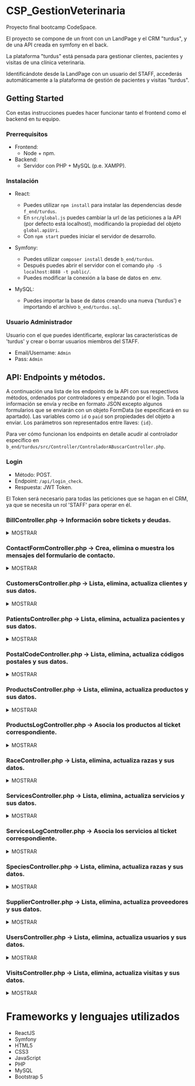 # CSP_GestionVeterinaria
Proyecto final bootcamp CodeSpace.

El proyecto se compone de un front con un LandPage y el CRM "turdus", y de una API creada en symfony en el back.

La plataforma "turdus" está pensada para gestionar clientes, pacientes y visitas de una clínica veterinaria.

Identificándote desde la LandPage con un usuario del STAFF, accederás automáticamente a la plataforma de gestión de pacientes y visitas "turdus".

## Getting Started
Con estas instrucciones puedes hacer funcionar tanto el frontend como el backend en tu equipo.

### Prerrequisitos
- Frontend:
  - Node + npm.
- Backend: 
  - Servidor con PHP + MySQL (p.e. XAMPP).

### Instalación
- React: 
  - Puedes utilizar `npm install` para instalar las dependencias desde `f_end/turdus`.
  - En `src/global.js` puedes cambiar la url de las peticiones a la API (por defecto está localhost), modificando la propiedad del objeto `global.apiUri`.
  - Con `npm start` puedes iniciar el servidor de desarrollo.

- Symfony:
  - Puedes utilizar `composer install` desde `b_end/turdus`.
  - Después puedes abrir el servidor con el comando `php -S localhost:8888 -t public/`.
  - Puedes modificar la conexión a la base de datos en .env.

- MySQL:
  - Puedes importar la base de datos creando una nueva ('turdus') e importando el archivo `b_end/turdus.sql`.

### Usuario Administrador
Usuario con el que puedes identificarte, explorar las características de 'turdus' y crear o borrar usuarios miembros del STAFF. 

- Email/Username: `Admin`
- Pass:           `Admin`

## API: Endpoints y métodos.
A continuación una lista de los endpoints de la API con sus respectivos métodos, ordenados por controladores y empezando por el login. Toda la información se envía y recibe en formato JSON excepto algunos formularios que se enviarán con un objeto FormData (se especificará en su apartado). Las variables como `id` o `paid` son propiedades del objeto a enviar. Los parámetros son representados entre llaves: `{id}`.

Para ver cómo funcionan los endpoints en detalle acudir al controlador específico en `b_end/turdus/src/Controller/ControladorABuscarController.php`.

### Login

- Método: POST.
- Endpoint: `/api/login_check`.
- Respuesta: JWT Token.

El Token será necesario para todas las peticiones que se hagan en el CRM, ya que se necesita un rol 'STAFF' para operar en él.

### BillController.php -> Información sobre tickets y deudas.
<details><summary>MOSTRAR</summary>

| Endpoint                     | Método | Body                                                                  | Parámetros               | Respuesta                            |
| ---------------------------- | ------ | --------------------------------------------------------------------- | ------------------------ | ------------------------------------ |
| `/api/bill/find`             | POST   | `visit_id`->ID visita                                                 | X                        | Info del ticket                      |
| `/api/customer/{id}/debt`    | GET    | X                                                                     | `{id}` -> ID del cliente | Los tickets sin pagar con sus deudas |
| `/api/customer/{id}/debt/pay`| POST   | `paid`->Cantidad pagada                                               | `{id}` -> ID del cliente | Devuelve la deuda restante           |
| `/api/bill/update`           | POST   | `id`->ticket, `paid`->cantidad pagada                                 | X                        | Devuelve el ticket                   |
| `/api/bill/add`              | POST   | `visit_id`->ID visita, `paid`->cantidad pagada, `amount`-> suma total | X                        | Devuelve el ticket                   |

</details>

### ContactFormController.php -> Crea, elimina o muestra los mensajes del formulario de contacto.
<details><summary>MOSTRAR</summary>

| Endpoint                         | Método | Body                                 | Parámetros                     | Respuesta                      |  
| -------------------------------- | ------ | ------------------------------------ | ------------------------------ | ------------------------------ |
| `api/contact_form/{currentPage}` | GET    | X                                    | `{currentPage}`->página actual | [`data`,`maxPages`,`thisPage`] |        
| `api/contact_form/add`           | POST   | FormData -> `email`,`message`,`date` | X                              | Mensaje de éxito               | 
| `api/contact_form/remove/{id}`   | GET    | X                                    | `{id}`-> ID mensaje            | Mensaje de éxito               |

</details>

### CustomersController.php -> Lista, elimina, actualiza clientes y sus datos.
<details><summary>MOSTRAR</summary>

| Endpoint                         | Método | Body                                 | Parámetros                     | Respuesta                      |  
| -------------------------------- | ------ | ------------------------------------ | ------------------------------ | ------------------------------ |
| `/api/{currentPage}/customers`   | POST   | Info del formulario de búsqueda      | `{currentPage}`->página actual | Clientes paginados y filtrados |        
| `/api/{currentPage}/customers`   | GET    | X                                    | `{currentPage}`->página actual | Clientes paginados             |  
| `/api/customers/get_current`     | POST   | `email`                              | X                              | Info breve del cliente         |
| `/api/customers/{id}`            | GET    | X                                    | `{id}`-> ID del cliente        | Info expandida del cliente     |
| `/api/customer/update`           | POST   | `id` + registros a modificar         | X                              | Info del cliente modificado    |  
| `/api/customer/add`              | POST   | Info del nuevo cliente               | X                              | Info del nuevo cliente         |  
| `/api/customers/{id}/remove`     | GET    | X                                    | `{id}`-> ID del cliente        | Info del cliente               |
  
</details>

### PatientsController.php -> Lista, elimina, actualiza pacientes y sus datos.
<details><summary>MOSTRAR</summary>

| Endpoint                         | Método | Body                                 | Parámetros                     | Respuesta                       |  
| -------------------------------- | ------ | ------------------------------------ | ------------------------------ | ------------------------------- |
| `/api/{currentPage}/patients`    | POST   | Info del formulario de búsqueda      | `{currentPage}`->página actual | Pacientes paginados y filtrados |        
| `/api/{currentPage}/patients`    | GET    | X                                    | `{currentPage}`->página actual | Pacientes paginados             |  
| `/api/patients/{id}`             | GET    | X                                    | `{id}`-> ID del paciente       | Info del paciente               |
| `/api/customers/{id}/patients`   | GET    | X                                    | `{id}`-> ID del cliente        | Pacientes a nombre del cliente  |  
| `/api/patient/update`            | POST   | `id` + registros a modificar         | X                              | Info del paciente modificado    |  
| `/api/patient/add`               | POST   | Info del nuevo paciente              | X                              | Info del nuevo paciente         |  
| `/api/patients/{id}/remove`      | GET    | X                                    | `{id}`-> ID del paciente       | Paciente eliminado              |
  
</details>

### PostalCodeController.php -> Lista, elimina, actualiza códigos postales y sus datos.
<details><summary>MOSTRAR</summary>

| Endpoint                                   | Método | Body                                     | Parámetros                     | Respuesta                         |  
| ------------------------------------------ | ------ | ---------------------------------------- | ------------------------------ | --------------------------------- |
| `/api/postal_code`                         | GET    | X                                        | X                              | Todos los códigos postales        |        
| `/api/postal_code/{id}`                    | GET    | X                                        | `{id}`->ID del código postal   | Info del código postal            |        
| `/api/postal_codes/paginate/{currentPage}` | GET    | X                                        | `{currentPage}`->página actual | Códigos postales paginados        |  
| `/api/postal_code/update`                  | POST   | FormData ->`pc` + registros a modificar  | X                              | Info del código postal modificado |  
| `/api/postal_code/add`                     | POST   | FormData -> Info del nuevo código postal | X                              | Info del nuevo código postal      |  
| `/api/postal_code/{id}/remove`             | GET    | X                                        | `{id}`-> ID del código postal  | Código postal eliminado           |
  
</details>

### ProductsController.php -> Lista, elimina, actualiza productos y sus datos.
<details><summary>MOSTRAR</summary>

| Endpoint                                   | Método | Body                                      | Parámetros                     | Respuesta                         |  
| ------------------------------------------ | ------ | ----------------------------------------- | ------------------------------ | --------------------------------- |
| `/api/products/{id}`                       | GET    | X                                         | `{id}`->ID del producto        | Info del producto                 |        
| `/api/products/{currentPage}/filter`       | POST   | Info del formulario de búsqueda           | `{currentPage}`->página actual | Productos paginados y filtrados   |  
| `/api/products/update`                     | POST   | FormData ->`code` + registros a modificar | X                              | Info del producto modificado      |  
| `/api/products/add`                        | POST   | FormData -> Info del nuevo producto       | X                              | Info del nuevo producto           |  
| `/api/products/{id}/remove`                | GET    | X                                         | `{id}`-> ID del producto       | Producto eliminado                |
  
</details>

### ProductsLogController.php -> Asocia los productos al ticket correspondiente.
<details><summary>MOSTRAR</summary>

| Endpoint                | Método | Body                                                        | Parámetros | Respuesta                               |  
| ----------------------- | ------ | ----------------------------------------------------------- | ---------- | --------------------------------------- |
| `/api/products_log/add` | POST   | `visit`->ID visita, `id`->ID producto, `quantity`->cantidad | X          | PLog con el ticket, producto y cantidad | 
  
</details>

### RaceController.php -> Lista, elimina, actualiza razas y sus datos.
<details><summary>MOSTRAR</summary>

| Endpoint                                   | Método | Body                                      | Parámetros                     | Respuesta                         |  
| ------------------------------------------ | ------ | ----------------------------------------- | ------------------------------ | --------------------------------- |
| `/api/races`                               | GET    | X                                         | X                              | Todas las razas                   |
| `/api/races`                               | POST   | `species`->Nombre de la especie           | X                              | Todas las razas de una especie    |
| `/api/races/{id}`                          | GET    | X                                         | `{id}`->ID de la raza          | Info de la raza                   |        
| `/api/races/paginate/{currentPage}`        | GET    | X                                         | `{currentPage}`->página actual | Razas paginadas                   |  
| `/api/race/update`                         | POST   | FormData ->`id` + registros a modificar   | X                              | Info de la raza modificada        |  
| `/api/race/add`                            | POST   | FormData -> `name`, `species`             | X                              | Info de la nueva raza             |  
| `/api/races/{id}/remove`                   | GET    | X                                         | `{id}`-> ID de la raza         | Raza eliminada                    |
  
</details>

### ServicesController.php -> Lista, elimina, actualiza servicios y sus datos.
<details><summary>MOSTRAR</summary>

| Endpoint                                   | Método | Body                                      | Parámetros                     | Respuesta                         |  
| ------------------------------------------ | ------ | ----------------------------------------- | ------------------------------ | --------------------------------- |
| `/api/services/{id}`                       | GET    | X                                         | `{id}`->ID del servicio        | Info del servicio                 |        
| `/api/services/{currentPage}/filter`       | POST   | Info del formulario de búsqueda           | `{currentPage}`->página actual | Servicios paginados y filtrados   |  
| `/api/services/update`                     | POST   | FormData ->`id` + registros a modificar   | X                              | Info del servicio modificado      |  
| `/api/services/add`                        | POST   | FormData -> Info del nuevo servicio       | X                              | Info del nuevo servicio           |  
| `/api/services/{id}/remove`                | GET    | X                                         | `{id}`-> ID del servicio       | Servicio eliminado                |
  
</details>

### ServicesLogController.php -> Asocia los servicios al ticket correspondiente.
<details><summary>MOSTRAR</summary>

| Endpoint                | Método | Body                                                        | Parámetros | Respuesta                               |  
| ----------------------- | ------ | ----------------------------------------------------------- | ---------- | --------------------------------------- |
| `/api/services_log/add` | POST   | `visit`->ID visita, `id`->ID servicio, `quantity`->cantidad | X          | SLog con el ticket, servicio y cantidad | 
  
</details>

### SpeciesController.php -> Lista, elimina, actualiza razas y sus datos.
<details><summary>MOSTRAR</summary>

| Endpoint                                   | Método | Body                                      | Parámetros                     | Respuesta                         |  
| ------------------------------------------ | ------ | ----------------------------------------- | ------------------------------ | --------------------------------- |
| `/api/species`                             | GET    | X                                         | X                              | Todas las especies                |
| `/api/species`                             | POST   | Campos del formulario de búsqueda         | X                              | Todas las especies filtradas      |
| `/api/species/{id}`                        | GET    | X                                         | `{id}`->ID de la especie       | Info de la especie                |        
| `/api/species/paginate/{currentPage}`      | GET    | X                                         | `{currentPage}`->página actual | Especies paginadas                |  
| `/api/species/update`                      | POST   | FormData ->`id` + registros a modificar   | X                              | Info de la especie modificada     |  
| `/api/species/add`                         | POST   | FormData -> `name`, `sciName`             | X                              | Info de la nueva especie          |  
| `/api/species/{id}/remove`                 | GET    | X                                         | `{id}`-> ID de la especie      | Especie eliminada                 |
  
</details>

### SupplierController.php -> Lista, elimina, actualiza proveedores y sus datos.
<details><summary>MOSTRAR</summary>

| Endpoint                                    | Método | Body                                      | Parámetros                     | Respuesta                         |  
| ------------------------------------------- | ------ | ----------------------------------------- | ------------------------------ | --------------------------------- |
| `/api/suppliers`                            | GET    | X                                         | X                              | Todos los proveedores             |
| `/api/suppliers/{id}`                       | GET    | X                                         | `{id}`->ID del proveedor       | Info del proveedor                |        
| `/api/suppliers/paginate/{currentPage}`     | GET    | X                                         | `{currentPage}`->página actual | Proveedores paginados             |  
| `/api/supplier/update`                      | POST   | FormData ->`id` + registros a modificar   | X                              | Info del proveedor modificado     |  
| `/api/supplier/add`                         | POST   | FormData -> Info del nuevo proveedor      | X                              | Info del nuevo proveedor          |  
| `/api/suppliers/{id}/remove`                | GET    | X                                         | `{id}`-> ID del proveedor      | Proveedor eliminado               |
  
</details>

### UsersController.php -> Lista, elimina, actualiza usuarios y sus datos.
<details><summary>MOSTRAR</summary>

| Endpoint                         | Método | Body                                            | Parámetros                     | Respuesta                       |  
| -------------------------------- | ------ | ----------------------------------------------- | ------------------------------ | ------------------------------- |
| `/api/{currentPage}/users`       | POST   | Info del formulario de búsqueda                 | `{currentPage}`->página actual | Usuarios paginados y filtrados  |        
| `/api/users/get_current`         | POST   | `username`                                      | X                              | Info importante del usuario     |
| `/api/user/{id}`                 | GET    | X                                               | `{id}`-> ID del usuario        | Info expandida del usuario      |
| `/api/vets`                      | GET    | X                                               | X                              | Todos los usuarios veterinarios | 
| `/api/vets`                      | POST   | Info del formulario de búsqueda                 | X                              | Veterinarios filtrados          | 
| `/api/user/update`               | POST   | `id` + registros a modificar                    | X                              | Info del usuario modificado     |  
| `/api/user/add`                  | POST   | Info del nuevo usuario                          | X                              | Info del nuevo usuario          |  
| `/api/users/{id}/remove`         | GET    | X                                               | `{id}`-> ID del usuario        | Mensaje de éxito                |
| `/api/user/{id}/update_profile`  | POST   | Registros a modificar                           | `{id}`-> ID del usuario        | Info del usuario modificado     | 
| `/api/user/change_pswd`          | POST   | `id`->ID del usuario, `pswd`->Nueva constraseña | X                              | ID del usuario                  | 

</details>

### VisitsController.php -> Lista, elimina, actualiza visitas y sus datos.
<details><summary>MOSTRAR</summary>

| Endpoint                         | Método | Body                                            | Parámetros                     | Respuesta                                            |
| -------------------------------- | ------ | ----------------------------------------------- | ------------------------------ | ---------------------------------------------------- |
| `/api/{currentPage}/visits`      | GET    | X                                               | `{currentPage}`->página actual | Visitas paginadas                                    |
| `/api/{currentPage}/visits`      | POST   | Info del formulario de búsqueda                 | `{currentPage}`->página actual | Visitas paginadas y filtradas                        |
| `/api/visits/today`              | POST   | `datePicker`->fecha, `uId`->ID del usuario      | X                              | Visitas de la fecha especificada                     |
| `/api/visits/{id}`               | GET    | X                                               | `{id}`-> ID de la visita       | Info expandida de la visita                          |
| `/api/patients/{id}/visits`      | GET    | X                                               | `{id}`-> ID del paciente       | Todas las visitas del paciente                       |
| `/api/visits/update`             | POST   | `id` + registros a modificar                    | X                              | Info de la visita modificada                         |
| `/api/visits/add`                | POST   | Info de la nueva visita                         | X                              | Info de la nueva visita                              |  
| `/api/visits/{id}/remove`        | GET    | X                                               | `{id}`-> ID de la visita       | Visita eliminada                                     |
| `/api/visits/{id}/cart`          | POST   | `cart`->Array de objetos                        | `{id}`-> ID de la visita       | Devuelve la visita                                   |
| `/api/visits/{id}/close`         | GET    | X                                               | `{id}`-> ID de la visita       | Devuelve la visita cerrada                           |
| `/api/visits/time`               | POST   | `date`->Fecha, `user`->Usuario                  | X                              | Horas y duración de las visitas en la fecha indicada |
| `/api/week_schedule`             | POST   | `username`->Nombre de usuario, `week`->Semana   | X                              | Visitas de la semana indicada                        |

</details>

# Frameworks y lenguajes utilizados
- ReactJS
- Symfony
- HTML5
- CSS3
- JavaScript
- PHP
- MySQL
- Bootstrap 5